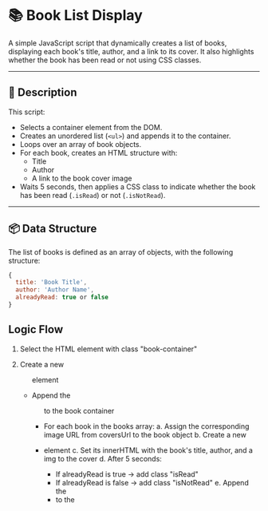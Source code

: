 # 📚 Book List Display

A simple JavaScript script that dynamically creates a list of books, displaying each book's title, author, and a link to its cover. It also highlights whether the book has been read or not using CSS classes.

---

## 📝 Description

This script:
- Selects a container element from the DOM.
- Creates an unordered list (`<ul>`) and appends it to the container.
- Loops over an array of book objects.
- For each book, creates an HTML structure with:
  - Title
  - Author
  - A link to the book cover image
- Waits 5 seconds, then applies a CSS class to indicate whether the book has been read (`.isRead`) or not (`.isNotRead`).

---

## 📦 Data Structure

The list of books is defined as an array of objects, with the following structure:

```js
{
  title: 'Book Title',
  author: 'Author Name',
  alreadyRead: true or false
}
```

## Logic Flow

1. Select the HTML element with class "book-container"
2. Create a new <ul> element
3. Append the <ul> to the book container

4. For each book in the books array:
   a. Assign the corresponding image URL from coversUrl to the book object
   b. Create a new <li> element
   c. Set its innerHTML with the book's title, author, and a img to the cover
   d. After 5 seconds:
      - If alreadyRead is true → add class "isRead"
      - If alreadyRead is false → add class "isNotRead"
   e. Append the <li> to the <ul>
